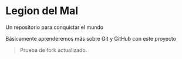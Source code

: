 # Legion del Mal
Un repositorio para conquistar el mundo

Básicamente aprenderemos más sobre Git y GitHub con este proyecto


> Prueba de fork actualizado.
